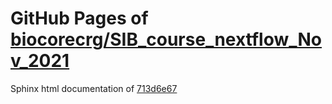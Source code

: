 GitHub Pages of [biocorecrg/SIB_course_nextflow_Nov_2021](https://github.com/biocorecrg/SIB_course_nextflow_Nov_2021.git)
===
Sphinx html documentation of [713d6e67](https://github.com/biocorecrg/SIB_course_nextflow_Nov_2021/tree/713d6e6745b6b1c523199e0dac6c116b583389da)
